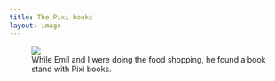 ```yaml
---
title: The Pixi books
layout: image
---
```

<figure class="rg:split">
<img src="/img/IMG_0367.jpg">
<figcaption>While Emil and I were doing the food shopping, he found a book stand with Pixi books.</figcaption>
</figure>